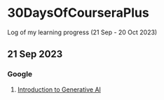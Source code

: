 # 30DaysOfCourseraPlus
Log of my learning progress (21 Sep - 20 Oct 2023)


## 21 Sep 2023

### Google
1. [Introduction to Generative AI](https://coursera.org/share/742f9e04f5d306ce70b072dbceba62c4)
